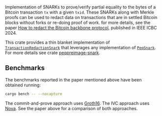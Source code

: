 Implementation of SNARKs to prove/verify partial equality to the bytes of a Bitcoin transaction `tx` with a given `txid`. These SNARKs along with Merkle proofs can be used to redact data on transactions that are in settled Bitcoin blocks without forks or re-doing proof of work. for more details, see the paper [How to redact the Bitcoin backbone protocol](https://eprint.iacr.org/2024/813.pdf), published in IEEE ICBC 2024. 

This crate provides a thin blanket implementation of [`TransactionRedactionSnark`](./src/lib.rs#L18) that leverages any implementation of [`PeqSnark`](./../peqpreimage-snark/src/lib.rs#L27). For more details see crate [peqpreimage-snark](./../peqpreimage-snark/README.md). 

## Benchmarks
The benchmarks reported in the paper mentioned above have been obtained running:

```bash
cargo bench -- --nocapture
```

The commit-and-prove approach uses [Groth16](./../peqpreimage-snark/src/mid/groth16.rs#L43). The IVC approach uses [Nova](./../peqpreimage-snark/src/sel/nova/mod.rs#L128). See the paper above for a comparison of both approaches.